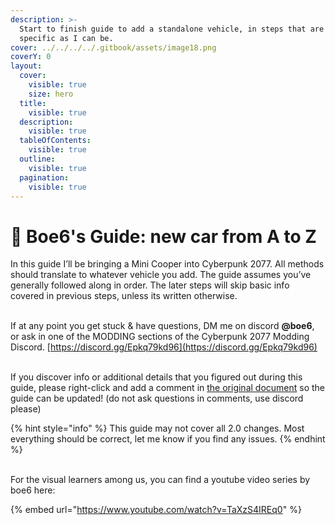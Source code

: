 ```yaml
---
description: >-
  Start to finish guide to add a standalone vehicle, in steps that are as
  specific as I can be.
cover: ../../../../.gitbook/assets/image18.png
coverY: 0
layout:
  cover:
    visible: true
    size: hero
  title:
    visible: true
  description:
    visible: true
  tableOfContents:
    visible: true
  outline:
    visible: true
  pagination:
    visible: true
---
```


# 🚗 Boe6's Guide: new car from A to Z

In this guide I’ll be bringing a Mini Cooper into Cyberpunk 2077. All methods should translate to whatever vehicle you add. The guide assumes you’ve generally followed along in order. The later steps will skip basic info covered in previous steps, unless its written otherwise.

\
If at any point you get stuck & have questions, DM me on discord **@boe6**, or ask in one of the MODDING sections of the Cyberpunk 2077 Modding Discord. [https://discord.gg/Epkq79kd96](https://discord.gg/Epkq79kd96)

\
If you discover info or additional details that you figured out during this guide, please right-click and add a comment in [the original document](https://docs.google.com/document/d/1a5Xvviw\_GQxcvbxEwc3GoboaNk0igxlhiyS7ux34sIs/edit?usp=sharing) so the guide can be updated! (do not ask questions in comments, use discord please)&#x20;



{% hint style="info" %}
This guide may not cover all 2.0 changes. Most everything should be correct, let me know if you find any issues.
{% endhint %}

\
For the visual learners among us, you can find a youtube video series by boe6 here:

{% embed url="https://www.youtube.com/watch?v=TaXzS4IREq0" %}
